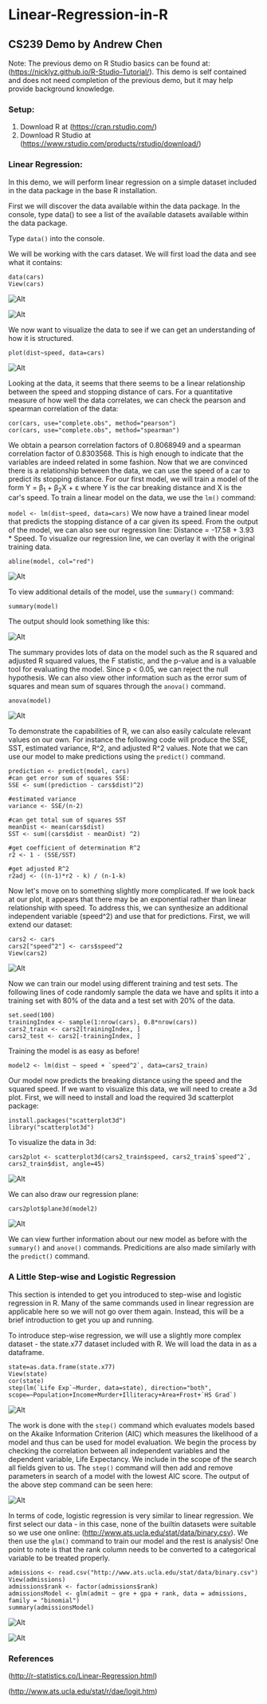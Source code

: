 # Linear-Regression-in-R

## CS239 Demo by Andrew Chen

Note: The previous demo on R Studio basics can be found at: (https://nicklyz.github.io/R-Studio-Tutorial/). This demo is self contained and does not need completion of the previous demo, but it may help provide background knowledge.

### Setup:

1. Download R at (https://cran.rstudio.com/)
2. Download R Studio at (https://www.rstudio.com/products/rstudio/download/)

### Linear Regression:
In this demo, we will perform linear regression on a simple dataset included in the data package in the base R installation.

First we will discover the data available within the data package. In the console, type data() to see a list of the available datasets available within the data package.

Type `data()` into the console.

We will be working with the cars dataset. We will first load the data and see what it contains:

```
data(cars)
View(cars)
```
![Alt](https://github.com/andrewc94/Linear-Regression-in-R/blob/master/images/cars.png)

![Alt](https://github.com/nicklyz/R-Studio-Tutorial/raw/master/img/479435_orig.png)

We now want to visualize the data to see if we can get an understanding of how it is structured.

`plot(dist~speed, data=cars)`

![Alt](https://github.com/andrewc94/Linear-Regression-in-R/blob/master/images/2dcar_plot.png)

Looking at the data, it seems that there seems to be a linear relationship between the speed and stopping distance of cars. For a quantitative measure of how well the data correlates, we can check the pearson and spearman correlation of the data:

```
cor(cars, use="complete.obs", method="pearson")
cor(cars, use="complete.obs", method="spearman")
```

We obtain a pearson correlation factors of 0.8068949 and a spearman correlation factor of 0.8303568. This is high enough to indicate that the variables are indeed related in some fashion. Now that we are convinced there is a relationship between the data, we can use the speed of a car to predict its stopping distance. For our first model, we will train a model of the form Y = β<sub>1</sub> + β<sub>2</sub>X + ε where Y is the car breaking distance and X is the car's speed. To train a linear model on the data, we use the `lm()` command:

`model <- lm(dist~speed, data=cars)`
We now have a trained linear model that predicts the stopping distance of a car given its speed. From the output of the model, we can also see our regression line: Distance = -17.58 + 3.93 * Speed. To visualize our regression line, we can overlay it with the original training data. 

`abline(model, col="red")`

![Alt](https://github.com/andrewc94/Linear-Regression-in-R/blob/master/images/2dcar_model_plot.png?raw=true)

To view additional details of the model, use the `summary()` command:

`summary(model)`

The output should look something like this:

![Alt](https://github.com/andrewc94/Linear-Regression-in-R/blob/master/images/lm_call.png?raw=true)

The summary provides lots of data on the model such as the R squared and adjusted R squared values, the F statistic, and the p-value and is a valuable tool for evaluating the model. Since p < 0.05, we can reject the null hypothesis. We can also view other information such as the error sum of squares and mean sum of squares through the `anova()` command.

`anova(model)`

![Alt](https://github.com/andrewc94/Linear-Regression-in-R/blob/master/images/anova.png?raw=true)

To demonstrate the capabilities of R, we can also easily calculate relevant values on our own. For instance the following code will produce the SSE, SST, estimated variance, R^2, and adjusted R^2 values. Note that we can use our model to make predictions using the `predict()` command.

```
prediction <- predict(model, cars)
#can get error sum of squares SSE:
SSE <- sum((prediction - cars$dist)^2)

#estimated variance
variance <- SSE/(n-2)

#can get total sum of squares SST
meanDist <- mean(cars$dist)
SST <- sum((cars$dist - meanDist) ^2)

#get coefficient of determination R^2
r2 <- 1 - (SSE/SST)

#get adjusted R^2
r2adj <- ((n-1)*r2 - k) / (n-1-k)
```

Now let's move on to something slightly more complicated. If we look back at our plot, it appears that there may be an exponential rather than linear relationship with speed. To address this, we can synthesize an additional independent variable (speed^2) and use that for predictions.
First, we will extend our dataset:

```
cars2 <- cars
cars2["speed^2"] <- cars$speed^2
View(cars2)
```

![Alt](https://github.com/andrewc94/Linear-Regression-in-R/blob/master/images/cars2.png?raw=true)

Now we can train our model using different training and test sets. The following lines of code randomly sample the data we have and splits it into a training set with 80% of the data and a test set with 20% of the data.

```
set.seed(100)
trainingIndex <- sample(1:nrow(cars), 0.8*nrow(cars))
cars2_train <- cars2[trainingIndex, ]
cars2_test <- cars2[-trainingIndex, ]
```

Training the model is as easy as before!

```
model2 <- lm(dist ~ speed + `speed^2`, data=cars2_train)
```

Our model now predicts the breaking distance using the speed and the squared speed. If we want to visualize this data, we will need to create a 3d plot. First, we will need to install and load the required 3d scatterplot package:

```
install.packages("scatterplot3d")
library("scatterplot3d")
```
To visualize the data in 3d:

```
cars2plot <- scatterplot3d(cars2_train$speed, cars2_train$`speed^2`, cars2_train$dist, angle=45)
```

![Alt](https://github.com/andrewc94/Linear-Regression-in-R/blob/master/images/3dcar_plot.png?raw=true)

We can also draw our regression plane:

```
cars2plot$plane3d(model2)
```

![Alt](https://github.com/andrewc94/Linear-Regression-in-R/blob/master/images/3dcar_model_plot.png?raw=true)

We can view further information about our new model as before with the `summary()` and `anove()` commands. Predicitions are also made similarly with the `predict()` command.

### A Little Step-wise and Logistic Regression
This section is intended to get you introduced to step-wise and logistic regression in R. Many of the same commands used in linear regression are applicable here so we will not go over them again. Instead, this will be a brief introduction to get you up and running.

To introduce step-wise regression, we will use a slightly more complex dataset - the state.x77 dataset included with R. We will load the data in as a dataframe.

```
state=as.data.frame(state.x77)
View(state)
cor(state)
step(lm(`Life Exp`~Murder, data=state), direction="both", scope=~Population+Income+Murder+Illiteracy+Area+Frost+`HS Grad`)
```

![Alt](https://github.com/andrewc94/Linear-Regression-in-R/blob/master/images/state.png?raw=true)

The work is done with the `step()` command which evaluates models based on the Akaike Information Criterion (AIC) which measures the likelihood of a model and thus can be used for model evaluation. We begin the process by checking the correlation between all independent variables and the dependent variable, Life Expectancy. We include in the scope of the search all fields given to us. The `step()` command will then add and remove parameters in search of a model with the lowest AIC score. The output of the above step command can be seen here:

![Alt](https://github.com/andrewc94/Linear-Regression-in-R/blob/master/images/stepwise.png?raw=true)

In terms of code, logistic regression is very similar to linear regression. We first select our data - in this case, none of the builtin datasets were suitable so we use one online: (http://www.ats.ucla.edu/stat/data/binary.csv). We then use the `glm()` command to train our model and the rest is analysis! One point to note is that the rank column needs to be converted to a categorical variable to be treated properly.

```
admissions <- read.csv("http://www.ats.ucla.edu/stat/data/binary.csv")
View(admissions)
admissions$rank <- factor(admissions$rank)
admissionsModel <- glm(admit ~ gre + gpa + rank, data = admissions, family = "binomial")
summary(admissionsModel)
```

![Alt](https://github.com/andrewc94/Linear-Regression-in-R/blob/master/images/admission.png?raw=true)

![Alt](https://github.com/andrewc94/Linear-Regression-in-R/blob/master/images/logistic.png?raw=true)

### References
(http://r-statistics.co/Linear-Regression.html)

(http://www.ats.ucla.edu/stat/r/dae/logit.htm)
